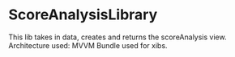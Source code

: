 # ScoreAnalysisLibrary

This lib takes in data, creates and returns the scoreAnalysis view.
Architecture used: MVVM
Bundle used for xibs.
